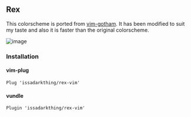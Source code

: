## Rex
This colorscheme is ported from 
[vim-gotham](https://github.com/whatyouhide/vim-gotham). It has been modified to
suit my taste and also it is faster than the original colorscheme.



![image](https://user-images.githubusercontent.com/50593529/99178611-de469780-274f-11eb-8b28-07eee7a2347e.png)

### Installation
#### vim-plug
```
Plug 'issadarkthing/rex-vim'
```
#### vundle
```
Plugin 'issadarkthing/rex-vim'
```
